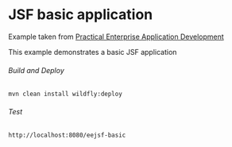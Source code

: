 JSF basic application
=====================================
Example taken from [Practical Enterprise Application Development](http://www.itbuzzpress.com/ebooks/java-ee-7-development-on-wildfly.html)

This example demonstrates a basic JSF application

###### Build and Deploy
```shell
mvn clean install wildfly:deploy
```

###### Test
```shell
http://localhost:8080/eejsf-basic
```
